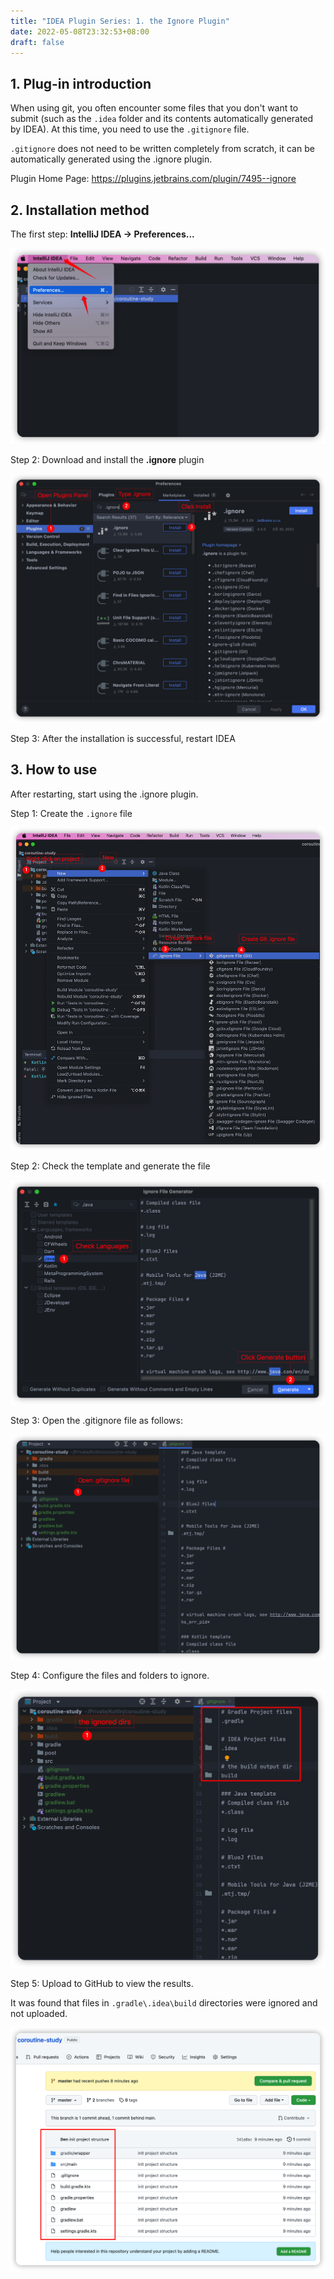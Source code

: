 ```yaml
---
title: "IDEA Plugin Series: 1. the Ignore Plugin"
date: 2022-05-08T23:32:53+08:00
draft: false
---
```


## 1. Plug-in introduction

When using git, you often encounter some files that you don't want to submit (such as the `.idea` folder and its contents automatically generated by IDEA). At this time, you need to use the `.gitignore` file.

`.gitignore` does not need to be written completely from scratch, it can be automatically generated using the .ignore plugin.

Plugin Home Page: https://plugins.jetbrains.com/plugin/7495--ignore

## 2. Installation method

The first step: **IntelliJ IDEA -> Preferences...**

![Installation step 1](installation_step_1.png)

Step 2: Download and install the **.ignore** plugin

![Installation step 2](installation_step_2.png)

Step 3: After the installation is successful, restart IDEA



## 3. How to use

After restarting, start using the .ignore plugin.

Step 1: Create the `.ignore` file

![Usage step 1](usage_step_1.png)

Step 2: Check the template and generate the file

![Usage step 2](usage_step_2.png)

Step 3: Open the .gitignore file as follows:

![Usage step 3](usage_step_3.png)

Step 4: Configure the files and folders to ignore.

![Usage step 4](usage_step_4.png)

Step 5: Upload to GitHub to view the results.

It was found that files in `.gradle\.idea\build` directories were ignored and not uploaded.

![Usage step 5](usage_step_5.png)


